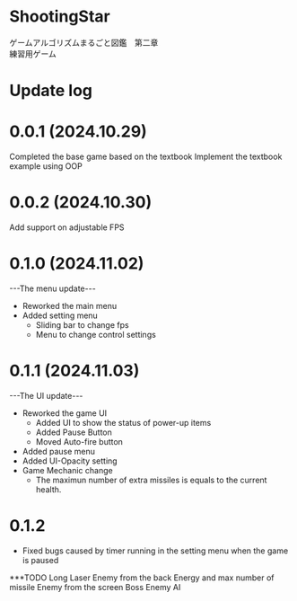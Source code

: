 # ShootingStar
ゲームアルゴリズムまるごと図鑑　第二章 <br />
練習用ゲーム

# Update log

# 0.0.1 (2024.10.29)
Completed the base game based on the textbook
Implement the textbook example using OOP

# 0.0.2 (2024.10.30)
Add support on adjustable FPS

# 0.1.0 (2024.11.02)
---The menu update---
- Reworked the main menu
- Added setting menu
    - Sliding bar to change fps
    - Menu to change control settings

# 0.1.1 (2024.11.03)
---The UI update---
- Reworked the game UI
    - Added UI to show the status of power-up items
    - Added Pause Button
    - Moved Auto-fire button
- Added pause menu
- Added UI-Opacity setting 
- Game Mechanic change
    - The maximun number of extra missiles is equals to the current health.

# 0.1.2
- Fixed bugs caused by timer running in the setting menu when the game is paused


***TODO
Long Laser
Enemy from the back
Energy and max number of missile
Enemy from the screen
Boss
Enemy AI